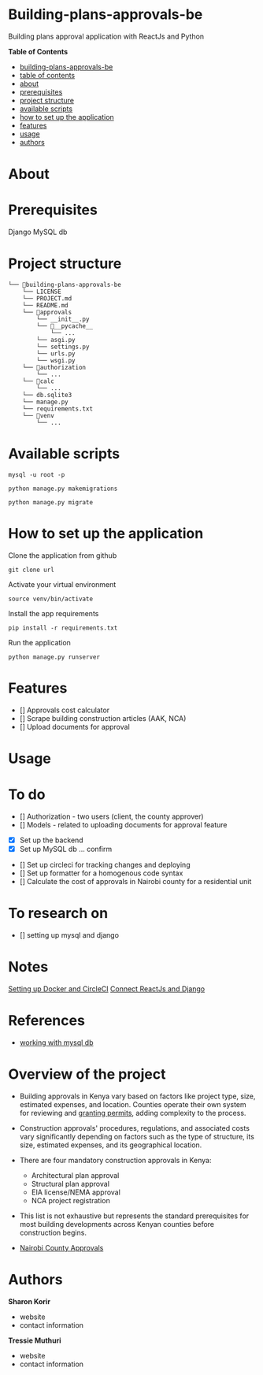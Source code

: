 # Building-plans-approvals-be
Building plans approval application with ReactJs and Python

<!-- START doctoc generated TOC please keep comment here to allow auto update -->
<!-- DON'T EDIT THIS SECTION, INSTEAD RE-RUN doctoc TO UPDATE -->
**Table of Contents**

- [building-plans-approvals-be](#building-plans-approvals-be)
- [table of contents](#table-of-contents)
- [about](#about)
- [prerequisites](#prerequisites)
- [project structure](#project-structure)
- [available scripts](#available-scripts)
- [how to set up the application](#how-to-set-up-the-application)
- [features](#features)
- [usage](#usage)
- [authors](#authors)

<!-- END doctoc generated TOC please keep comment here to allow auto update -->

# About

# Prerequisites
Django
MySQL db

# Project structure
```
└── 📁building-plans-approvals-be
    └── LICENSE
    └── PROJECT.md
    └── README.md
    └── 📁approvals
        └── __init__.py
        └── 📁__pycache__
            └── ...
        └── asgi.py
        └── settings.py
        └── urls.py
        └── wsgi.py
    └── 📁authorization
        └── ...
    └── 📁calc
        └── ...
    └── db.sqlite3
    └── manage.py
    └── requirements.txt
    └── 📁venv
        └── ...
```

# Available scripts

```mysql -u root -p```

```python manage.py makemigrations```

```python manage.py migrate```


# How to set up the application
Clone the application from github

```git clone url```

Activate your virtual environment

```source venv/bin/activate```

Install the app requirements

```pip install -r requirements.txt```

Run the application

```python manage.py runserver```

# Features

* [] Approvals cost calculator
* [] Scrape building construction articles (AAK, NCA)
* [] Upload documents for approval

# Usage

# To do
* [] Authorization - two users (client, the county approver)
* [] Models - related to uploading documents for approval feature
* [x] Set up the backend
* [x] Set up MySQL db ... confirm
* [] Set up circleci for tracking changes and deploying
* [] Set up formatter for a homogenous code syntax
* [] Calculate the cost of approvals in Nairobi county for a residential unit


# To research on
* [] setting up mysql and django

# Notes
[Setting up Docker and CircleCI](https://circleci.com/blog/continuous-integration-for-django-projects/)
[Connect ReactJs and Django](https://medium.com/@devsumitg/how-to-connect-reactjs-django-framework-c5ba268cb8be)


# References
- [working with mysql db](https://blog.devart.com/mysql-command-line-client.html#How-to-use-MySQL-command-line-client?)

# Overview of the project
- Building approvals in Kenya vary based on factors like project type, size, estimated expenses, and location. Counties operate their own system for reviewing and [granting permits](https://www.buyrentkenya.com/discover/step-by-step-process-of-obtaining-building-permits-in-kenya#:~:text=There%20are%20four%20mandatory%20construction,EIA%20license%2FNEMA%20approval), adding complexity to the process.
- Construction approvals' procedures, regulations, and associated costs vary significantly depending on factors such as the type of structure, its size, estimated expenses, and its geographical location.
- There are four mandatory construction approvals in Kenya:
    - Architectural plan approval
    - Structural plan approval
    - EIA license/NEMA approval
    - NCA project registration

- This list is not exhaustive but represents the standard prerequisites for most building developments across Kenyan counties before construction begins.

- [Nairobi County Approvals](https://integrum.co.ke/construction-permits-in-kenya-nairobi-building-approval-costs/#Building_Approval_Costs_In_Nairobi)

# Authors

**Sharon Korir**
- website
- contact information

**Tressie Muthuri**
- website
- contact information